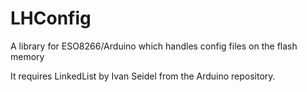 # LHConfig
A library for ESO8266/Arduino which handles config files on the flash memory

It requires LinkedList by Ivan Seidel from the Arduino repository.
